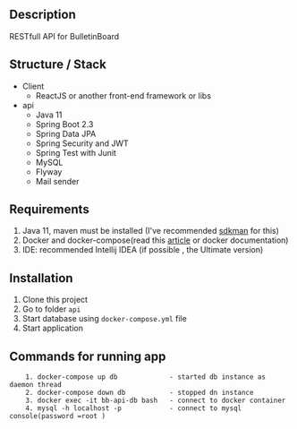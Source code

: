## Description

RESTfull API for BulletinBoard

## Structure / Stack
 * Client 
    * ReactJS or another front-end framework or libs
 * api
    * Java 11
    * Spring Boot 2.3
    * Spring Data JPA
    * Spring Security and JWT
    * Spring Test with Junit
    * MySQL
    * Flyway
    * Mail sender 

## Requirements

1. Java 11, maven must be installed (I've recommended [sdkman](https://sdkman.io/install) for this)
2. Docker and docker-compose(read this [article](https://www.digitalocean.com/community/tutorials/how-to-install-docker-compose-on-ubuntu-18-04-ru) or docker documentation)
3. IDE: recommended Intellij IDEA (if possible , the Ultimate version)

## Installation
1. Clone this project
2. Go to folder ```api```
3. Start database using ``docker-compose.yml`` file
4. Start application

## Commands for running app
```
    1. docker-compose up db             - started db instance as daemon thread
    2. docker-compose down db           - stopped dn instance
    3. docker exec -it bb-api-db bash   - connect to docker container
    4. mysql -h localhost -p            - connect to mysql console(password =root ) 
```
